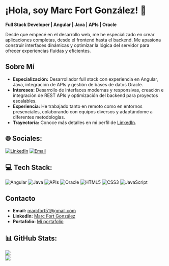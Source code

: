 # ¡Hola, soy Marc Fort González! 👋

**Full Stack Developer | Angular | Java | APIs | Oracle**

Desde que empecé en el desarrollo web, me he especializado en crear aplicaciones completas, desde el frontend hasta el backend. Me apasiona construir interfaces dinámicas y optimizar la lógica del servidor para ofrecer experiencias fluidas y eficientes.

## Sobre Mí
- **Especialización:** Desarrollador full stack con experiencia en Angular, Java, integración de APIs y gestión de bases de datos Oracle.
- **Intereses:** Desarrollo de interfaces modernas y responsivas, creación e integración de REST APIs y optimización del backend para proyectos escalables.
- **Experiencia:** He trabajado tanto en remoto como en entornos presenciales, colaborando con equipos diversos y adaptándome a diferentes metodologías.
- **Trayectoria:** Conoce más detalles en mi perfil de [LinkedIn](https://www.linkedin.com/in/marc-fort-gonz%C3%A1lez).

## 🌐 Sociales:
[![LinkedIn](https://img.shields.io/badge/LinkedIn-%230077B5.svg?style=for-the-badge&logo=linkedin&logoColor=white)](https://www.linkedin.com/in/marc-fort-gonz%C3%A1lez) [![Email](https://img.shields.io/badge/Email-D14836.svg?style=for-the-badge&logo=gmail&logoColor=white)](mailto:marcfort51@gmail.com)

## 💻 Tech Stack:
![Angular](https://img.shields.io/badge/Angular-%23DD0031.svg?style=for-the-badge&logo=angular&logoColor=white)
![Java](https://img.shields.io/badge/Java-%23ED8B00.svg?style=for-the-badge&logo=openjdk&logoColor=white)
![APIs](https://img.shields.io/badge/APIs-FF9900.svg?style=for-the-badge&logo=api&logoColor=white)
![Oracle](https://img.shields.io/badge/Oracle-F80000.svg?style=for-the-badge&logo=oracle&logoColor=white)
![HTML5](https://img.shields.io/badge/HTML5-E34F26.svg?style=for-the-badge&logo=html5&logoColor=white)
![CSS3](https://img.shields.io/badge/CSS3-1572B6.svg?style=for-the-badge&logo=css3&logoColor=white)
![JavaScript](https://img.shields.io/badge/JavaScript-323330.svg?style=for-the-badge&logo=javascript&logoColor=F7DF1E)

## Contacto
- **Email:** [marcfort51@gmail.com](mailto:marcfort51@gmail.com)
- **LinkedIn:** [Marc Fort González](https://www.linkedin.com/in/marc-fort-gonz%C3%A1lez)
- **Portafolio:** [Mi portafolio](https://github.com/marcfort1/portfolio)

## 📊 GitHub Stats:
![](https://github-readme-stats.vercel.app/api?username=marcfort1&theme=github_dark&hide_border=true&include_all_commits=false&count_private=false)<br/>
![](https://github-readme-stats.vercel.app/api/top-langs/?username=marcfort1&theme=github_dark&hide_border=true&include_all_commits=false&count_private=false&layout=compact)

<!-- Proudly created with GPRM ( https://gprm.itsvg.in ) -->
